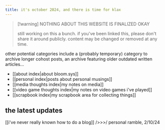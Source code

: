 ```yaml
---
title: it's october 2024, and there is time for klax
---
```

>[!warning] NOTHING ABOUT THIS WEBSITE IS FINALIZED OKAY
>
>still working on this a bunch. if you've been linked this, please don't share it around publicly. content may be changed or removed at any time.

other potential categories include a (probably temporary) category to archive longer cohost posts, an archive featuring older outdated written articles... 

- [[about index|about bloom.sys]]
- [[personal index|posts about personal musings]]
- [[media thoughts index|my notes on media]]
- [[video game thoughts index|my notes on video games i've played]]
- [[scrapbook index|my scrapbook area for collecting things]]

## the latest updates

[[i've never really known how to do a blog]] />>>/ personal ramble, 2/10/24